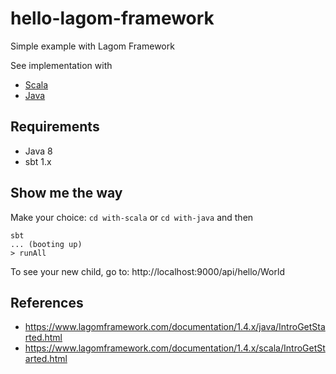 # hello-lagom-framework

Simple example with Lagom Framework

See implementation with

- [Scala](with-scala)
- [Java](with-java)

## Requirements

- Java 8
- sbt 1.x

## Show me the way

Make your choice: `cd with-scala` or `cd with-java` and then

```
sbt
... (booting up)
> runAll
```

To see your new child, go to: http://localhost:9000/api/hello/World

## References

- https://www.lagomframework.com/documentation/1.4.x/java/IntroGetStarted.html
- https://www.lagomframework.com/documentation/1.4.x/scala/IntroGetStarted.html
